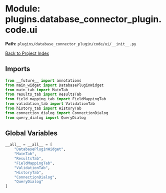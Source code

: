 # Module: plugins.database_connector_plugin.code.ui

**Path:** `plugins/database_connector_plugin/code/ui/__init__.py`

[Back to Project Index](../../../../../index.md)

## Imports
```python
from __future__ import annotations
from main_widget import DatabasePluginWidget
from main_tab import MainTab
from results_tab import ResultsTab
from field_mapping_tab import FieldMappingTab
from validation_tab import ValidationTab
from history_tab import HistoryTab
from connection_dialog import ConnectionDialog
from query_dialog import QueryDialog
```

## Global Variables
```python
__all__ = __all__ = [
    "DatabasePluginWidget",
    "MainTab",
    "ResultsTab",
    "FieldMappingTab",
    "ValidationTab",
    "HistoryTab",
    "ConnectionDialog",
    "QueryDialog"
]
```

